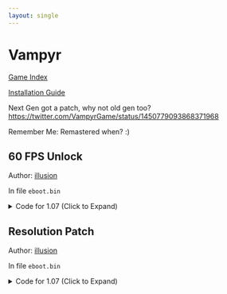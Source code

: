 ```yaml
---
layout: single
---
```


# Vampyr

[Game Index](/patch/#ps4)

[Installation Guide](/install-instructions/)

Next Gen got a patch, why not old gen too? https://twitter.com/VampyrGame/status/1450779093868371968

Remember Me: Remastered when? :)

## 60 FPS Unlock

Author: [illusion](https://twitter.com/illusion0002)

In file `eboot.bin`

<details>
<summary>Code for 1.07 (Click to Expand)</summary>

{% highlight yml %}
- game: "Vampyr"
  app_ver: "01.07"
  patch_ver: "1.0"
  name: "60 FPS Unlock"
  author: "illusion"
  arch: generic_orbis
  enabled: False
  patch_list:
        - [ bytes, 0x32C3726, "EB 69" ]
{% endhighlight %}

</details>

## Resolution Patch

Author: [illusion](https://twitter.com/illusion0002)

In file `eboot.bin`

<details>
<summary>Code for 1.07 (Click to Expand)</summary>

{% highlight yml %}
- game: "Vampyr"
  app_ver: "01.07"
  patch_ver: "1.0"
  name: "Resolution Patch"
  author: "illusion"
  note: "720p for Base PS4."
  arch: generic_orbis
  enabled: False
  patch_list:
        - [ bytes, 0x3129259, "48 E8 C6 1D 1B 00 90 90" ]
        - [ bytes, 0x32DB020, "E9 89 50 05 00 C7 00 00 00 86 42 C5 F0 57 C9 C5 FA 10 00 C3" ]
# 67.0f of 1920x1080 for base.
{% endhighlight %}

</details>
